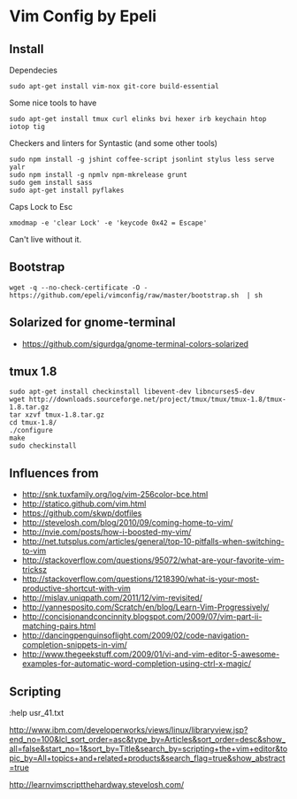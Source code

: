 # Vim Config by Epeli

## Install

Dependecies

    sudo apt-get install vim-nox git-core build-essential

Some nice tools to have

    sudo apt-get install tmux curl elinks bvi hexer irb keychain htop iotop tig

Checkers and linters for Syntastic (and some other tools)

    sudo npm install -g jshint coffee-script jsonlint stylus less serve yalr
    sudo npm install -g npmlv npm-mkrelease grunt
    sudo gem install sass
    sudo apt-get install pyflakes


Caps Lock to Esc

    xmodmap -e 'clear Lock' -e 'keycode 0x42 = Escape'

Can't live without it.

## Bootstrap

    wget -q --no-check-certificate -O - https://github.com/epeli/vimconfig/raw/master/bootstrap.sh  | sh

## Solarized for gnome-terminal

  * https://github.com/sigurdga/gnome-terminal-colors-solarized

## tmux 1.8

    sudo apt-get install checkinstall libevent-dev libncurses5-dev
    wget http://downloads.sourceforge.net/project/tmux/tmux/tmux-1.8/tmux-1.8.tar.gz
    tar xzvf tmux-1.8.tar.gz
    cd tmux-1.8/
    ./configure
    make
    sudo checkinstall

## Influences from

  * http://snk.tuxfamily.org/log/vim-256color-bce.html
  * http://statico.github.com/vim.html
  * https://github.com/skwp/dotfiles
  * http://stevelosh.com/blog/2010/09/coming-home-to-vim/
  * http://nvie.com/posts/how-i-boosted-my-vim/
  * http://net.tutsplus.com/articles/general/top-10-pitfalls-when-switching-to-vim
  * http://stackoverflow.com/questions/95072/what-are-your-favorite-vim-tricksz
  * http://stackoverflow.com/questions/1218390/what-is-your-most-productive-shortcut-with-vim
  * http://mislav.uniqpath.com/2011/12/vim-revisited/
  * http://yannesposito.com/Scratch/en/blog/Learn-Vim-Progressively/
  * http://concisionandconcinnity.blogspot.com/2009/07/vim-part-ii-matching-pairs.html
  * http://dancingpenguinsoflight.com/2009/02/code-navigation-completion-snippets-in-vim/
  * http://www.thegeekstuff.com/2009/01/vi-and-vim-editor-5-awesome-examples-for-automatic-word-completion-using-ctrl-x-magic/

## Scripting

:help usr_41.txt

http://www.ibm.com/developerworks/views/linux/libraryview.jsp?end_no=100&lcl_sort_order=asc&type_by=Articles&sort_order=desc&show_all=false&start_no=1&sort_by=Title&search_by=scripting+the+vim+editor&topic_by=All+topics+and+related+products&search_flag=true&show_abstract=true

http://learnvimscriptthehardway.stevelosh.com/


